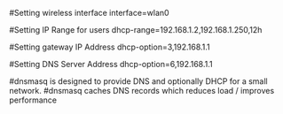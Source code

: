 #Setting wireless interface
interface=wlan0

#Setting IP Range for users
dhcp-range=192.168.1.2,192.168.1.250,12h

#Setting gateway IP Address
dhcp-option=3,192.168.1.1

#Setting DNS Server Address
dhcp-option=6,192.168.1.1

#dnsmasq is designed to provide DNS and optionally DHCP for a small network.
#dnsmasq caches DNS records which reduces load / improves performance
